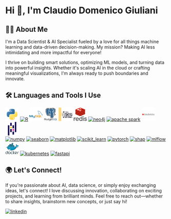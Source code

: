 <h1>Hi 👋, I'm Claudio Domenico Giuliani</h1>

<h2>👨‍💻 About Me</h2>
<p>I'm a Data Scientist & AI Specialist fueled by a love for all things machine learning and data-driven decision-making. My mission? Making AI less intimidating and more impactful for everyone!

I thrive on building smart solutions, optimizing ML models, and turning data into powerful insights. Whether it's scaling AI in the cloud or crafting meaningful visualizations, I'm always ready to push boundaries and innovate. </p>


<h2>🛠️ Languages and Tools I Use</h2>
<p>

<p><a target="_blank" href="https://raw.githubusercontent.com/devicons/devicon/master/icons/python/python-original.svg" style="display: inline-block;"><img src="https://raw.githubusercontent.com/devicons/devicon/master/icons/python/python-original.svg" alt="python" width="42" height="42" /></a>
<a target="_blank" href="https://www.r-project.org/logo/"><img src="https://www.r-project.org/logo/Rlogo.svg" alt="R" width="42" height="42" /></a>
<a target="_blank" href="https://raw.githubusercontent.com/devicons/devicon/master/icons/mysql/mysql-original-wordmark.svg" style="display: inline-block;"><img src="https://raw.githubusercontent.com/devicons/devicon/master/icons/mysql/mysql-original-wordmark.svg" alt="mysql" width="42" height="42" /></a>
<a target="_blank" href="https://raw.githubusercontent.com/devicons/devicon/master/icons/postgresql/postgresql-original-wordmark.svg" style="display: inline-block;"><img src="https://raw.githubusercontent.com/devicons/devicon/master/icons/postgresql/postgresql-original-wordmark.svg" alt="postgresql" width="42" height="42" /></a>
<a target="_blank" href="https://github.com/ClickHouse/clickhouse-docs/blob/main/static/images/clickhouse.svg"><img src="https://github.com/ClickHouse/clickhouse-docs/blob/main/static/images/clickhouse.svg" alt="clickhouse" width="42" height="42" /></a>
<a target="_blank" href="https://raw.githubusercontent.com/devicons/devicon/master/icons/redis/redis-original-wordmark.svg" style="display: inline-block;"><img src="https://raw.githubusercontent.com/devicons/devicon/master/icons/redis/redis-original-wordmark.svg" alt="redis" width="42" height="42" /></a>
<a target="_blank" href="https://github.com/neo4j-contrib/neo4j-org/blob/master/public/assets/img/neo4j/logo.svg"><img src="https://github.com/neo4j-contrib/neo4j-org/blob/master/public/assets/img/neo4j/logo.svg" alt="neo4j" width="42" height="42" /></a>
<a target="_blank" href="https://github.com/gilbarbara/logos/blob/main/logos/apache-spark.svg"><img src="https://github.com/gilbarbara/logos/blob/main/logos/apache-spark.svg" alt="apache spark" width="42" height="42" /></a>
<a target="_blank" href="https://github.com/Azure-Player/icons-and-symbols/blob/master/popular/databricks-vector-logo.svg"><img src="https://github.com/Azure-Player/icons-and-symbols/blob/master/popular/databricks-vector-logo.svg" alt="databricks" width="42" height="42" /></a>
<a target="_blank" href="https://raw.githubusercontent.com/devicons/devicon/2ae2a900d2f041da66e950e4d48052658d850630/icons/pandas/pandas-original.svg" style="display: inline-block;"><img src="https://raw.githubusercontent.com/devicons/devicon/2ae2a900d2f041da66e950e4d48052658d850630/icons/pandas/pandas-original.svg" alt="pandas" width="42" height="42" /></a>
<br>
<a target="_blank" href="https://github.com/numpy/numpy/blob/main/branding/logo/logomark/numpylogoicon.svg"><img src="https://github.com/numpy/numpy/blob/main/branding/logo/logomark/numpylogoicon.svg" alt="numpy" width="42" height="42" /></a>
<a target="_blank" href="https://seaborn.pydata.org/_images/logo-mark-lightbg.svg" style="display: inline-block;"><img src="https://seaborn.pydata.org/_images/logo-mark-lightbg.svg" alt="seaborn" width="42" height="42" /></a>
<a target="_blank" href="https://github.com/gilbarbara/logos/blob/main/logos/matplotlib-icon.svg"><img src="https://github.com/gilbarbara/logos/blob/main/logos/matplotlib-icon.svg" alt="matplotlib" width="42" height="42" /></a>
<a target="_blank" href="https://upload.wikimedia.org/wikipedia/commons/0/05/Scikit_learn_logo_small.svg" style="display: inline-block;"><img src="https://upload.wikimedia.org/wikipedia/commons/0/05/Scikit_learn_logo_small.svg" alt="scikit_learn" width="42" height="42" /></a>
<a target="_blank" href="https://www.vectorlogo.zone/logos/pytorch/pytorch-icon.svg" style="display: inline-block;"><img src="https://www.vectorlogo.zone/logos/pytorch/pytorch-icon.svg" alt="pytorch" width="42" height="42" /></a>
<a target="_blank" href="https://github.com/shap/shap/blob/master/docs/artwork/shap_logo.png"><img src="https://github.com/shap/shap/blob/master/docs/artwork/shap_logo.png" alt="shap" width="42" height="42" /></a>
<a target="_blank" href="https://github.com/mlflow/mlflow/blob/master/assets/logo.svg"><img src="https://github.com/mlflow/mlflow/blob/master/assets/logo.svg" alt="mlflow" width="42" height="42" /></a>
<a target="_blank" href="https://raw.githubusercontent.com/devicons/devicon/master/icons/docker/docker-original-wordmark.svg" style="display: inline-block;"><img src="https://raw.githubusercontent.com/devicons/devicon/master/icons/docker/docker-original-wordmark.svg" alt="docker" width="42" height="42" /></a>
<a target="_blank" href="https://www.vectorlogo.zone/logos/kubernetes/kubernetes-icon.svg" style="display: inline-block;"><img src="https://www.vectorlogo.zone/logos/kubernetes/kubernetes-icon.svg" alt="kubernetes" width="42" height="42" /></a>
<a target="_blank" href="https://github.com/gilbarbara/logos/blob/main/logos/fastapi-icon.svg"><img src="https://github.com/gilbarbara/logos/blob/main/logos/fastapi-icon.svg" alt="fastapi" width="42" height="42" /></a>

</p>

<h2>🌍 Let's Connect!</h2>
<p>
If you're passionate about AI, data science, or simply enjoy exchanging ideas, let's connect! I love discussing innovation, collaborating on exciting projects, and learning from brilliant minds.  
Feel free to reach out—whether to share insights, brainstorm new concepts, or just say hi!  
</p>

<p>
<a target="_blank" href="https://www.linkedin.com/in/claudio-domenico-giuliani-7a674431a"><img src="https://img.shields.io/badge/linkedin-logo?style=for-the-badge&logo=linkedin&logoColor=white&color=%230a77b6" alt="linkedin" /></a>
</p>



